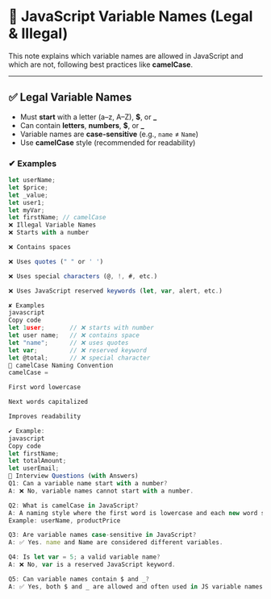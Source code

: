 # 📝 JavaScript Variable Names (Legal & Illegal)

This note explains which variable names are allowed in JavaScript and which are not, following best practices like **camelCase**.

---

## ✅ Legal Variable Names

- Must **start** with a letter (a–z, A–Z), **$**, or **_**
- Can contain **letters**, **numbers**, **$**, or **_**
- Variable names are **case-sensitive** (e.g., `name` ≠ `Name`)
- Use **camelCase** style (recommended for readability)

### ✔ Examples
```javascript
let userName;
let $price;
let _value;
let user1;
let myVar;
let firstName; // camelCase
❌ Illegal Variable Names
❌ Starts with a number

❌ Contains spaces

❌ Uses quotes (" " or ' ')

❌ Uses special characters (@, !, #, etc.)

❌ Uses JavaScript reserved keywords (let, var, alert, etc.)

✘ Examples
javascript
Copy code
let 1user;       // ❌ starts with number
let user name;   // ❌ contains space
let "name";      // ❌ uses quotes
let var;         // ❌ reserved keyword
let @total;      // ❌ special character
🐫 camelCase Naming Convention
camelCase =

First word lowercase

Next words capitalized

Improves readability

✔ Example:
javascript
Copy code
let firstName;
let totalAmount;
let userEmail;
🧠 Interview Questions (with Answers)
Q1: Can a variable name start with a number?
A: ❌ No, variable names cannot start with a number.

Q2: What is camelCase in JavaScript?
A: A naming style where the first word is lowercase and each new word starts with a capital letter.
Example: userName, productPrice

Q3: Are variable names case-sensitive in JavaScript?
A: ✅ Yes. name and Name are considered different variables.

Q4: Is let var = 5; a valid variable name?
A: ❌ No, var is a reserved JavaScript keyword.

Q5: Can variable names contain $ and _?
A: ✅ Yes, both $ and _ are allowed and often used in JS variable names.

